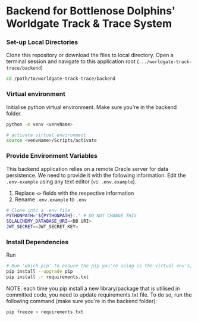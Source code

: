 # Backend for Bottlenose Dolphins' Worldgate Track & Trace System

### Set-up Local Directories

Clone this repository or download the files to local directory.
Open a terminal session and navigate to this application root (`.../worldgate-track-trace/backend`)

```bash
cd /path/to/worldgate-track-trace/backend
```

### Virtual environment

Initialise python virtual environment. Make sure you're in the backend folder.

```bash
python -m venv <venvName>

# activate virtual environment
source <venvName>/Scripts/activate
```

### Provide Environment Variables

This backend application relies on a remote Oracle server for data persistence. We need to provide it with the following information. Edit the `.env-example` using any text editor (`vi .env.example`).

1. Replace `<>` fields with the respective information
2. Rename `.env.example` to `.env`

```bash
# Clone into a .env file
PYTHONPATH="${PYTHONPATH}:." # DO NOT CHANGE THIS
SQLALCHEMY_DATABASE_URI=<DB URI>
JWT_SECRET=<JWT_SECRET_KEY>
```

### Install Dependencies

Run 

```bash
# Run 'which pip' to ensure the pip you're using is the virtual env's, NOT your local machine's
pip install --upgrade pip
pip install -r requirements.txt
```

NOTE: each time you pip install a new library/package that is utilised in committed code, you need to update requirements.txt file. To do so, run the following command (make sure you're in the backend folder):

```bash
pip freeze > requirements.txt
```
